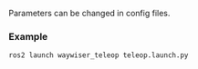 Parameters can be changed in config files. 

### Example

`ros2 launch waywiser_teleop teleop.launch.py`